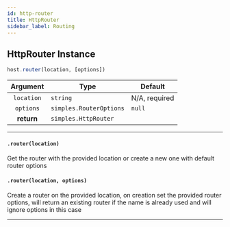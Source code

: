 ```yaml
---
id: http-router
title: HttpRouter
sidebar_label: Routing
---
```


## HttpRouter Instance

```js
host.router(location, [options])
```

| Argument   | Type                    | Default       |
|:----------:|-------------------------|---------------|
| `location` | `string`                | N/A, required |
| `options`  | `simples.RouterOptions` | `null`        |
| **return** | `simples.HttpRouter`    |               |

---

#### `.router(location)`
Get the router with the provided location or create a new one with default router options

#### `.router(location, options)`
Create a router on the provided location, on creation set the provided router options, will return an existing router if the name is already used and will ignore options in this case

---